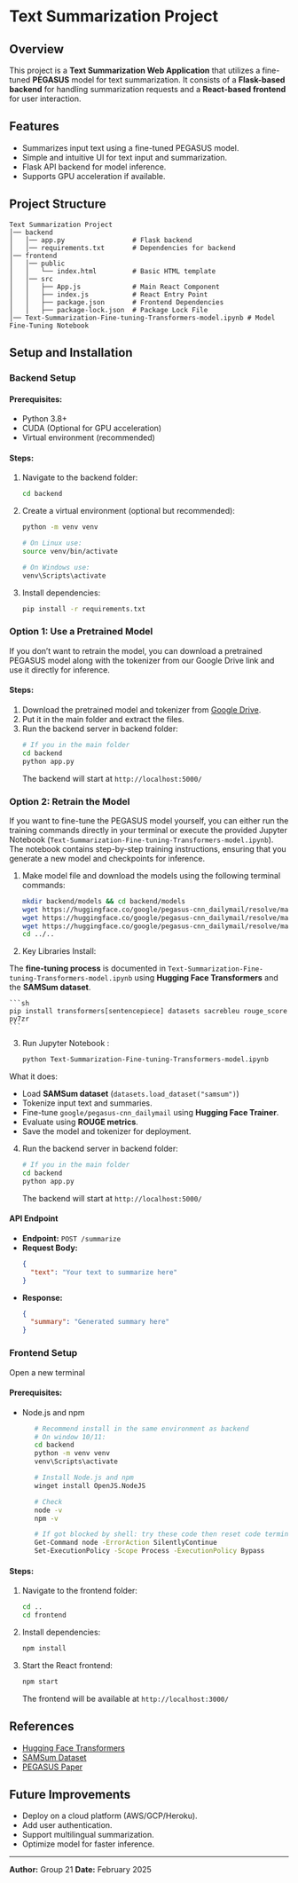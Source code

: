 # Text Summarization Project

## Overview

This project is a **Text Summarization Web Application** that utilizes a fine-tuned **PEGASUS** model for text summarization. It consists of a **Flask-based backend** for handling summarization requests and a **React-based frontend** for user interaction.

## Features

- Summarizes input text using a fine-tuned PEGASUS model.
- Simple and intuitive UI for text input and summarization.
- Flask API backend for model inference.
- Supports GPU acceleration if available.

## Project Structure

```
Text Summarization Project
│── backend
│   │── app.py                 # Flask backend
│   │── requirements.txt       # Dependencies for backend
│── frontend
│   │── public
│   │   └── index.html         # Basic HTML template
│   │── src
│   │   ├── App.js             # Main React Component
│   │   ├── index.js           # React Entry Point
│   │   ├── package.json       # Frontend Dependencies
│   │   ├── package-lock.json  # Package Lock File
│── Text-Summarization-Fine-tuning-Transformers-model.ipynb # Model Fine-Tuning Notebook
```

## Setup and Installation

### Backend Setup

#### Prerequisites:

- Python 3.8+
- CUDA (Optional for GPU acceleration)
- Virtual environment (recommended)

#### Steps:

1. Navigate to the backend folder:
   ```sh
   cd backend
   ```
2. Create a virtual environment (optional but recommended):
   ```sh
   python -m venv venv

   # On Linux use:
   source venv/bin/activate  
   
   # On Windows use: 
   venv\Scripts\activate
   ```
3. Install dependencies:
   ```sh
   pip install -r requirements.txt
   ```


### Option 1: Use a Pretrained Model

If you don’t want to retrain the model, you can download a pretrained PEGASUS model along with the tokenizer from our Google Drive link and use it directly for inference.

#### Steps:

1. Download the pretrained model and tokenizer from [Google Drive](https://drive.google.com/drive/folders/17arjGx9-NPU-AdxjuZGrGkwvYNlzjZcn).
2. Put it in the main folder and extract the files.
3. Run the backend server in backend folder:
   ```sh
   # If you in the main folder
   cd backend 
   python app.py
   ```
   The backend will start at `http://localhost:5000/`



### Option 2: Retrain the Model

If you want to fine-tune the PEGASUS model yourself, you can either run the training commands directly in your terminal or execute the provided Jupyter Notebook (`Text-Summarization-Fine-tuning-Transformers-model.ipynb`). The notebook contains step-by-step training instructions, ensuring that you generate a new model and checkpoints for inference.

1. Make model file and download the models using the following terminal commands:
   ```sh
   mkdir backend/models && cd backend/models
   wget https://huggingface.co/google/pegasus-cnn_dailymail/resolve/main/pytorch_model.bin
   wget https://huggingface.co/google/pegasus-cnn_dailymail/resolve/main/config.json
   wget https://huggingface.co/google/pegasus-cnn_dailymail/resolve/main/spiece.model
   cd ../..
   ```

2. Key Libraries Install:

The **fine-tuning process** is documented in `Text-Summarization-Fine-tuning-Transformers-model.ipynb` using **Hugging Face Transformers** and the **SAMSum dataset**.

    ```sh
    pip install transformers[sentencepiece] datasets sacrebleu rouge_score py7zr
    ```

3. Run Jupyter Notebook :
    ```sh
    python Text-Summarization-Fine-tuning-Transformers-model.ipynb  
    ```

What it does:
- Load **SAMSum dataset** (`datasets.load_dataset("samsum")`)
- Tokenize input text and summaries.
- Fine-tune `google/pegasus-cnn_dailymail` using **Hugging Face Trainer**.
- Evaluate using **ROUGE metrics**.
- Save the model and tokenizer for deployment.

4. Run the backend server in backend folder:
   ```sh
   # If you in the main folder
   cd backend 
   python app.py
   ```
   The backend will start at `http://localhost:5000/`


#### API Endpoint

- **Endpoint:** `POST /summarize`
- **Request Body:**
  ```json
  {
    "text": "Your text to summarize here"
  }
  ```
- **Response:**
  ```json
  {
    "summary": "Generated summary here"
  }
  ```


### Frontend Setup
Open a new terminal

#### Prerequisites:
- Node.js and npm
   ```sh
      # Recommend install in the same environment as backend
      # On window 10/11:
      cd backend
      python -m venv venv
      venv\Scripts\activate

      # Install Node.js and npm
      winget install OpenJS.NodeJS

      # Check
      node -v
      npm -v

      # If got blocked by shell: try these code then reset code terminal if needed
      Get-Command node -ErrorAction SilentlyContinue
      Set-ExecutionPolicy -Scope Process -ExecutionPolicy Bypass
   ```


#### Steps:
1. Navigate to the frontend folder:
   ```sh
   cd ..
   cd frontend
   ```
2. Install dependencies:
   ```sh
   npm install
   ```
3. Start the React frontend:
   ```sh
   npm start
   ```
   The frontend will be available at `http://localhost:3000/`



## References

- [Hugging Face Transformers](https://huggingface.co/transformers/)
- [SAMSum Dataset](https://huggingface.co/datasets/samsum)
- [PEGASUS Paper](https://arxiv.org/abs/1912.08777)

## Future Improvements

- Deploy on a cloud platform (AWS/GCP/Heroku).
- Add user authentication.
- Support multilingual summarization.
- Optimize model for faster inference.

---

**Author:** Group 21
**Date:** February 2025